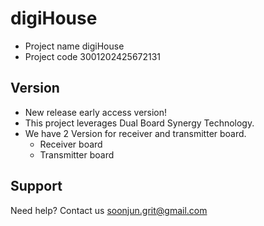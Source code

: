 # digiHouse
- Project name digiHouse
- Project code 3001202425672131
## Version
- New release early access version!
- This project leverages Dual Board Synergy Technology.
- We have 2 Version for receiver and transmitter board.
  - Receiver board
  - Transmitter board
## Support
Need help? Contact us soonjun.grit@gmail.com
